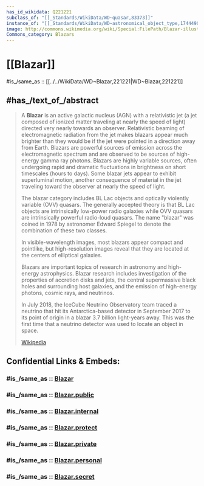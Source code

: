 ```yaml
---
has_id_wikidata: Q221221
subclass_of: "[[_Standards/WikiData/WD~quasar,83373]]"
instance_of: "[[_Standards/WikiData/WD~astronomical_object_type,17444909]]"
image: http://commons.wikimedia.org/wiki/Special:FilePath/Blazar-illustration.jpg
Commons_category: Blazars
---
```


# [[Blazar]] 

#is_/same_as :: [[../../WikiData/WD~Blazar,221221|WD~Blazar,221221]] 

## #has_/text_of_/abstract 

> A **Blazar** is an active galactic nucleus (AGN) with a relativistic jet 
> (a jet composed of ionized matter traveling at nearly the speed of light) directed very nearly towards an observer. 
> Relativistic beaming of electromagnetic radiation from the jet makes blazars appear much brighter than they would be if the jet were pointed in a direction away from Earth. Blazars are powerful sources of emission across the electromagnetic spectrum and are observed to be sources of high-energy gamma ray photons. Blazars are highly variable sources, often undergoing rapid and dramatic fluctuations in brightness on short timescales (hours to days). Some blazar jets appear to exhibit superluminal motion, another consequence of material in the jet traveling toward the observer at nearly the speed of light.
>
> The blazar category includes BL Lac objects and optically violently variable (OVV) quasars. The generally accepted theory is that BL Lac objects are intrinsically low-power radio galaxies while OVV quasars are intrinsically powerful radio-loud quasars. The name "blazar" was coined in 1978 by astronomer Edward Spiegel to denote the combination of these two classes.
>
> In visible-wavelength images, most blazars appear compact and pointlike, but high-resolution images reveal that they are located at the centers of elliptical galaxies.
>
> Blazars are important topics of research in astronomy and high-energy astrophysics. Blazar research includes investigation of the properties of accretion disks and jets, the central supermassive black holes and surrounding host galaxies, and the emission of high-energy photons, cosmic rays, and neutrinos.
>
> In July 2018, the IceCube Neutrino Observatory team traced a neutrino that hit its Antarctica-based detector in September 2017 to its point of origin in a blazar 3.7 billion light-years away. This was the first time that a neutrino detector was used to locate an object in space.
>
> [Wikipedia](https://en.wikipedia.org/wiki/Blazar) 


## Confidential Links & Embeds: 

### #is_/same_as :: [Blazar](Blazar.md) 

### #is_/same_as :: [Blazar.public](/_public/Astronomy/Blazar.public.md) 

### #is_/same_as :: [Blazar.internal](/_internal/Astronomy/Blazar.internal.md) 

### #is_/same_as :: [Blazar.protect](/_protect/Astronomy/Blazar.protect.md) 

### #is_/same_as :: [Blazar.private](/_private/Astronomy/Blazar.private.md) 

### #is_/same_as :: [Blazar.personal](/_personal/Astronomy/Blazar.personal.md) 

### #is_/same_as :: [Blazar.secret](/_secret/Astronomy/Blazar.secret.md)

